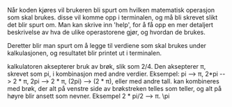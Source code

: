 Når koden kjøres vil brukeren bli spurt om hvilken matematisk operasjon som skal brukes. 
disse vil komme opp i terminalen, og må bli skrevet slikt det blir spurt om. Man kan 
skrive inn 'help', for å få opp en mer detaljert beskrivelse av hva de ulike operastorene 
gjør, og hvordan de brukes. 

Deretter blir man spurt om å legge til verdiene som skal brukes under kalkulasjonen, og
resultatet blir printet ut i terminalen.

kalkulatoren aksepterer bruk av brøk, slik som 2/4. Den aksepterer π, skrevet
som pi, i kombinasjon med andre verdier. Eksempel: pi --> π, 2*pi --> 2 * π, 2pi --> 2 * π, 
(2pi) --> (2 * π), eller med andre tall. kan kombineres med brøk, der alt på venstre side
av brøkstreken telles som teller, og alt på høyre blir ansett som nevner. Eksempel 
2 * pi/2 --> π.
\pi
